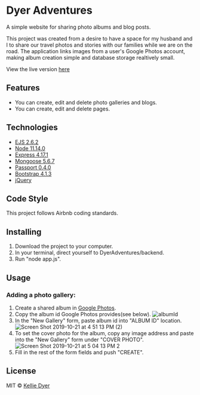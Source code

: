 # Dyer Adventures
A simple website for sharing photo albums and blog posts.

This project was created from a desire to have a space for my husband and I to share our travel photos and stories with our families while we are on the road. The application links images from a user's Google Photos account, making album creation simple and database storage realtively small.

View the live version [here](http://www.dyeradventures.com)

## Features
* You can create, edit and delete photo galleries and blogs.
* You can create, edit and delete pages.

## Technologies
* [EJS 2.6.2](https://ejs.co/)
* [Node 11.14.0](https://nodejs.org/en/)
* [Express 4.17.1](https://expressjs.com/)
* [Mongoose 5.6.7](https://mongoosejs.com/)
* [Passport 0.4.0](http://www.passportjs.org/)
* [Bootstrap 4.1.3](https://getbootstrap.com)
* [jQuery](https://jquery.com/)

## Code Style
This project follows Airbnb coding standards.


## Installing
1. Download the project to your computer.
2. In your terminal, direct yourself to DyerAdventures/backend.
3. Run "node app.js". 

## Usage
### Adding a photo gallery: 
1. Create a shared album in [Google Photos](https://www.google.com/photos/about/).
2. Copy the album id Google Photos provides(see below).
![albumId](https://user-images.githubusercontent.com/17169673/67250836-d5d33e80-f421-11e9-8ed4-c74369eb80b2.png)
3. In the "New Gallery" form, paste album id into "ALBUM ID" location.
![Screen Shot 2019-10-21 at 4 51 13 PM (2)](https://user-images.githubusercontent.com/17169673/67251244-475fbc80-f423-11e9-8063-c66cd184fbac.png)
4. To set the cover photo for the album, copy any image address and paste into the "New Gallery" form under "COVER PHOTO".
![Screen Shot 2019-10-21 at 5 04 13 PM 2](https://user-images.githubusercontent.com/17169673/67251737-e638e880-f424-11e9-844b-5118fe7ac56e.png)
5. Fill in the rest of the form fields and push "CREATE".


## License
MIT © [Kellie Dyer](https://github.com/kellieo14)